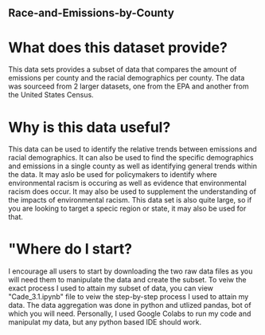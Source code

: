 
## Race-and-Emissions-by-County
# What does this dataset provide?
This data sets provides a subset of data that compares the amount of emissions per county and the racial demographics per county. The data was sourceed from 2 larger datasets, one from the EPA and another from the United States Census.
# Why is this data useful?
This data can be used to identify the relative trends between emissions and racial demographics. It can also be used to find the specific demographics and emissions in a single county as well as identifying general trends within the data. It may aslo be used for policymakers to identify where environmental racism is occuring as well as evidence that environmental racism does occur. It may also be used to supplement the understanding of the impacts of environmental racism. This data set is also quite large, so if you are looking to target a specic region or state, it may also be used for that. 
# "Where do I start?
I encourage all users to start by downloading the two raw data files as you will need them to manipulate the data and create the subset. To veiw the exact process I used to attain my subset of data, you can view "Cade_3.1.ipynb" file to veiw the step-by-step process I used to attain my data. The data aggregation was done in python and utlized pandas, bot of which you will need. Personally, I used Google Colabs to run my code and manipulat my data, but any python based IDE should work.

